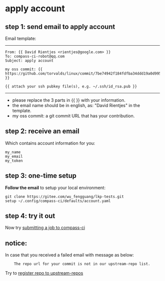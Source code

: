 # apply account

## step 1: send email to apply account

Email template:

---
	From: {{ David Rientjes <rientjes@google.com> }}
	To: compass-ci-robot@qq.com
	Subject: apply account

	my oss commit: {{ https://github.com/torvalds/linux/commit/7be74942f184fdfba34ddd19a0d995deb34d4a03 }}

	{{ attach your ssh pubkey file(s), e.g. ~/.ssh/id_rsa.pub }}

---

- please replace the 3 parts in {{ }} with your information.
- the email name should be in english, as: "David Rientjes" in the template.
- my oss commit: a git commit URL that has your contribution.

## step 2: receive an email

Which contains account information for you:

	my_name
	my_email
	my_token

## step 3: one-time setup

**Follow the email** to setup your local environment:

	git clone https://gitee.com/wu_fengguang/lkp-tests.git
	setup ~/.config/compass-ci/defaults/account.yaml

## step 4: try it out

Now try [submitting a job to compass-ci](https://gitee.com/wu_fengguang/compass-ci/blob/master/doc/manual/submit-job.en.md)

## notice:

In case that you received a failed email with message as below:

        The repo url for your commit is not in our upstream-repo list.

Try to [register repo to upstream-repos](https://gitee.com/wu_fengguang/compass-ci/blob/master/doc/manual/test-oss-project.en.md)
